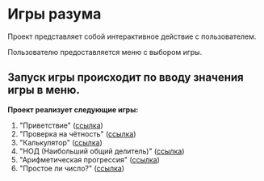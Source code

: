 # **Игры разума**

Проект представляет собой интерактивное действие с пользователем.

Пользователю предоставляется меню с выбором игры.

Запуск игры происходит по вводу значения игры в меню.
----

**Проект реализует следующие игры:**

1. "Приветствие" ([ссылка](https://github.com/user-attachments/assets/cf674776-9b6f-40df-95c6-36eba4dc3f11 "Greet"))
2. "Проверка на чётность" ([ссылка](https://github.com/user-attachments/assets/4bb40bfb-c9ab-4c4e-be5c-7bd4c36f1b0d "Even"))
3. "Калькулятор" ([ссылка](https://github.com/user-attachments/assets/b9a4cef1-e46f-4b03-85f5-6ea3970931e0 "Calulate"))
4. "НОД (Наибольший общий делитель)" ([ссылка](https://github.com/user-attachments/assets/e49b8e01-a451-4935-81c2-b5b90d06ab83 "GCD"))
5. "Арифметическая прогрессия" ([ссылка](https://github.com/user-attachments/assets/17540b49-1532-4666-b958-e854c5e9197a "Progression"))
6. "Простое ли число?" ([ссылка](https://github.com/user-attachments/assets/4fdc5cef-0f02-4ac9-a0be-fae3d77097e4 "Prime"))
